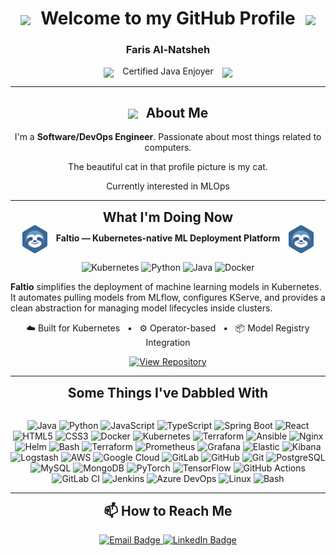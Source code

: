 <h1 align="center">
  <img src="https://media.tenor.com/HEwdnCej5QsAAAAi/doom-skull.gif" width="40" style="vertical-align: middle; margin-right: 10px;" />
  Welcome to my GitHub Profile
  <img src="https://media.tenor.com/HEwdnCej5QsAAAAi/doom-skull.gif" width="40" style="vertical-align: middle; margin-left: 10px;" />
</h1>
<h3 align="center">
  Faris Al-Natsheh
</h3>


<p align="center">
  <img src="https://media1.tenor.com/m/7WpdbjmyJ4gAAAAC/boomb-cat-boomb.gif" width="30" style="vertical-align: middle; margin-right: 10px;" />
 Certified Java Enjoyer
<img src="https://media1.tenor.com/m/7WpdbjmyJ4gAAAAC/boomb-cat-boomb.gif" width="30" style="vertical-align: middle; margin-left: 10px;" />
</p>

---

<h2 align="center">
  <img src="https://cdn.jsdelivr.net/gh/simple-icons/simple-icons/icons/gnometerminal.svg" width="24" style="vertical-align:middle; margin-right: 8px;" />
  About Me
</h2>

<p align="center">
  I'm a <strong>Software/DevOps Engineer</strong>. Passionate about most things related to computers.
</p>
<p align="center">
  The beautiful cat in that profile picture is my cat.
</p>
<p align="center">
  Currently interested in MLOps
</p>

---


<div align="center">
  <h2 style="display: inline-block; margin: 0 12px;">What I'm Doing Now</h2>
</div>
<div align="center">
  <img src="https://raw.githubusercontent.com/FarisAlNatsheh/faltio/refs/heads/main/assets/faltio-logo-cropped.svg" width="40" alt="Faltio Logo" style="vertical-align: middle; margin-right: 10px;" />
  <strong>Faltio — Kubernetes-native ML Deployment Platform</strong>
  <img src="https://raw.githubusercontent.com/FarisAlNatsheh/faltio/refs/heads/main/assets/faltio-logo-cropped.svg" width="40" alt="Faltio Logo" style="vertical-align: middle; margin-left: 10px;" />
</div>


<p align="center">
  <img src="https://cdn.jsdelivr.net/gh/devicons/devicon/icons/kubernetes/kubernetes-original.svg" height="24" alt="Kubernetes" />
  <img src="https://cdn.jsdelivr.net/gh/devicons/devicon/icons/python/python-original.svg" height="24" alt="Python" />
  <img src="https://cdn.jsdelivr.net/gh/devicons/devicon/icons/java/java-original.svg" height="24" alt="Java" />
  <img src="https://cdn.jsdelivr.net/gh/devicons/devicon/icons/docker/docker-original.svg" height="24" alt="Docker" />
</p>

**Faltio** simplifies the deployment of machine learning models in Kubernetes. It automates pulling models from MLflow, configures KServe, and provides a clean abstraction for managing model lifecycles inside clusters.


<p align="center">
  ☁️ Built for Kubernetes &nbsp;&nbsp;•&nbsp;&nbsp; ⚙️ Operator-based &nbsp;&nbsp;•&nbsp;&nbsp; 📦 Model Registry Integration
</p>

<p align="center">
  <a href="https://github.com/FarisAlNatsheh/faltio" target="_blank">
    <img src="https://img.shields.io/badge/View%20Repository-Faltio-blue?style=for-the-badge&logo=github" alt="View Repository"/>
  </a>
</p>

---
<div align="center">
  <h2 style="display: inline-block; margin: 0 12px;">Some Things I've Dabbled With</h2>
</div>
<br />
<p align="center">
  <img src="https://cdn.jsdelivr.net/gh/devicons/devicon/icons/java/java-original.svg" width="20" alt="Java"/>
  <img src="https://cdn.jsdelivr.net/gh/devicons/devicon/icons/python/python-original.svg" width="20" alt="Python"/>
  <img src="https://cdn.jsdelivr.net/gh/devicons/devicon/icons/javascript/javascript-original.svg" width="20" alt="JavaScript"/>
  <img src="https://cdn.jsdelivr.net/gh/devicons/devicon/icons/typescript/typescript-original.svg" width="20" alt="TypeScript"/>
  <img src="https://cdn.jsdelivr.net/gh/devicons/devicon/icons/spring/spring-original.svg" width="20" alt="Spring Boot"/>
  <img src="https://cdn.jsdelivr.net/gh/devicons/devicon/icons/react/react-original.svg" width="20" alt="React"/>
  <img src="https://cdn.jsdelivr.net/gh/devicons/devicon/icons/html5/html5-original.svg" width="20" alt="HTML5"/>
  <img src="https://cdn.jsdelivr.net/gh/devicons/devicon/icons/css3/css3-original.svg" width="20" alt="CSS3"/>
  <img src="https://cdn.jsdelivr.net/gh/devicons/devicon/icons/docker/docker-original.svg" width="20" alt="Docker"/>
  <img src="https://cdn.jsdelivr.net/gh/devicons/devicon/icons/kubernetes/kubernetes-plain.svg" width="20" alt="Kubernetes"/>
  <img src="https://cdn.jsdelivr.net/gh/devicons/devicon/icons/terraform/terraform-original.svg" width="20" alt="Terraform"/>
  <img src="https://cdn.jsdelivr.net/gh/devicons/devicon/icons/ansible/ansible-original.svg" width="20" alt="Ansible"/>
  <img src="https://cdn.jsdelivr.net/gh/devicons/devicon/icons/nginx/nginx-original.svg" width="20" alt="Nginx"/>
  <img src="https://cdn.jsdelivr.net/gh/devicons/devicon/icons/helm/helm-original.svg" width="20" alt="Helm"/>
  <img src="https://cdn.jsdelivr.net/gh/devicons/devicon/icons/bash/bash-original.svg" width="20" alt="Bash"/>
  <img src="https://cdn.jsdelivr.net/gh/devicons/devicon/icons/terraform/terraform-original.svg" width="20" alt="Terraform"/>
  <img src="https://cdn.jsdelivr.net/gh/devicons/devicon/icons/prometheus/prometheus-original.svg" width="20" alt="Prometheus"/>
  <img src="https://cdn.jsdelivr.net/gh/devicons/devicon/icons/grafana/grafana-original.svg" width="20" alt="Grafana"/>
  <img src="https://www.svgrepo.com/show/373575/elastic.svg" width="20" alt="Elastic"/>
  <img src="https://www.vectorlogo.zone/logos/elasticco_kibana/elasticco_kibana-icon.svg" width="20" alt="Kibana"/>
  <img src="https://www.vectorlogo.zone/logos/elasticco_logstash/elasticco_logstash-icon.svg" width="20" alt="Logstash"/>
  <img src="https://cdn.jsdelivr.net/gh/devicons/devicon/icons/amazonwebservices/amazonwebservices-original-wordmark.svg" width="20" alt="AWS"/>
  <img src="https://cdn.jsdelivr.net/gh/devicons/devicon/icons/googlecloud/googlecloud-original.svg" width="20" alt="Google Cloud"/>
  <img src="https://cdn.jsdelivr.net/gh/devicons/devicon/icons/gitlab/gitlab-original.svg" width="20" alt="GitLab"/>
  <img src="https://cdn.jsdelivr.net/gh/devicons/devicon/icons/github/github-original.svg" width="20" alt="GitHub"/>
  <img src="https://cdn.jsdelivr.net/gh/devicons/devicon/icons/git/git-original.svg" width="20" alt="Git"/>
  <img src="https://cdn.jsdelivr.net/gh/devicons/devicon/icons/postgresql/postgresql-original.svg" width="20" alt="PostgreSQL"/>
  <img src="https://cdn.jsdelivr.net/gh/devicons/devicon/icons/mysql/mysql-original.svg" width="20" alt="MySQL"/>
  <img src="https://cdn.jsdelivr.net/gh/devicons/devicon/icons/mongodb/mongodb-original.svg" width="20" alt="MongoDB"/>
  <img src="https://cdn.jsdelivr.net/gh/devicons/devicon/icons/pytorch/pytorch-original.svg" width="20" alt="PyTorch"/>
  <img src="https://cdn.jsdelivr.net/gh/devicons/devicon/icons/tensorflow/tensorflow-original.svg" width="20" alt="TensorFlow"/>
  <img src="https://cdn.jsdelivr.net/gh/devicons/devicon/icons/githubactions/githubactions-original.svg" width="20" alt="GitHub Actions"/>
  <img src="https://cdn.jsdelivr.net/gh/devicons/devicon/icons/gitlab/gitlab-original.svg" width="20" alt="GitLab CI"/>
  <img src="https://cdn.jsdelivr.net/gh/devicons/devicon/icons/jenkins/jenkins-original.svg" width="20" alt="Jenkins"/>
  <img src="https://cdn.jsdelivr.net/gh/devicons/devicon/icons/azuredevops/azuredevops-original.svg" width="20" alt="Azure DevOps"/>
  <img src="https://cdn.jsdelivr.net/gh/devicons/devicon/icons/linux/linux-original.svg" width="20" alt="Linux"/>
  <img src="https://cdn.jsdelivr.net/gh/devicons/devicon/icons/bash/bash-original.svg" width="20" alt="Bash"/>
</p>

---
<div align="center">
  <h2 style="display: inline-block; margin: 0 12px;">📫 How to Reach Me</h2>
  <br />
  <br />
  <a href="mailto:natshehfares32@gmail.com" target="_blank">
    <img src="https://img.shields.io/badge/Email-DarkRed?style=for-the-badge&logo=gmail&logoColor=white" alt="Email Badge"/>
  </a>

  <a href="https://www.linkedin.com/in/faris-al-natsheh/" target="_blank">
    <img src="https://img.shields.io/badge/LinkedIn-0077B5?style=for-the-badge&logo=linkedin&logoColor=white" alt="LinkedIn Badge"/>
  </a>
</div>
